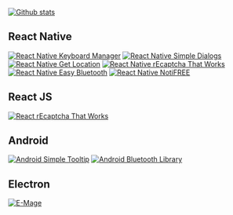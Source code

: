 [![Github stats](https://github-readme-stats.vercel.app/api?username=douglasjunior&count_private=true&show_icons=true&theme=darcula&include_all_commits=true)](https://github.com/douglasjunior)

## React Native

[![React Native Keyboard Manager](https://github-readme-stats.vercel.app/api/pin/?username=douglasjunior&repo=react-native-keyboard-manager)](https://github.com/douglasjunior/react-native-keyboard-manager)
[![React Native Simple Dialogs](https://github-readme-stats.vercel.app/api/pin/?username=douglasjunior&repo=react-native-simple-dialogs)](https://github.com/douglasjunior/react-native-simple-dialogs)
[![React Native Get Location](https://github-readme-stats.vercel.app/api/pin/?username=douglasjunior&repo=react-native-get-location)](https://github.com/douglasjunior/react-native-get-location)
[![React Native rEcaptcha That Works](https://github-readme-stats.vercel.app/api/pin/?username=douglasjunior&repo=react-native-recaptcha-that-works)](https://github.com/douglasjunior/react-native-recaptcha-that-works)
[![React Native Easy Bluetooth](https://github-readme-stats.vercel.app/api/pin/?username=douglasjunior&repo=react-native-easybluetooth-le)](https://github.com/douglasjunior/react-native-easybluetooth-le)
[![React Native NotiFREE](https://github-readme-stats.vercel.app/api/pin/?username=douglasjunior&repo=react-native-notifree)](https://github.com/douglasjunior/react-native-notifree)

## React JS

[![React rEcaptcha That Works](https://github-readme-stats.vercel.app/api/pin/?username=douglasjunior&repo=react-recaptcha-that-works)](https://github.com/douglasjunior/react-recaptcha-that-works)

## Android

[![Android Simple Tooltip](https://github-readme-stats.vercel.app/api/pin/?username=douglasjunior&repo=android-simple-tooltip)](https://github.com/douglasjunior/android-simple-tooltip)
[![Android Bluetooth Library](https://github-readme-stats.vercel.app/api/pin/?username=douglasjunior&repo=AndroidBluetoothLibrary)](https://github.com/douglasjunior/AndroidBluetoothLibrary)

## Electron

[![E-Mage](https://github-readme-stats.vercel.app/api/pin/?username=douglasjunior&repo=emage)](https://emage.js.org)
